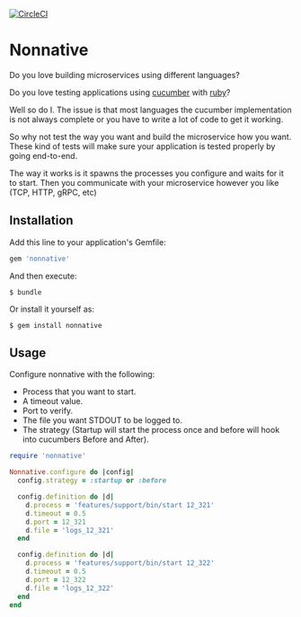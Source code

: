 [![CircleCI](https://circleci.com/gh/alexfalkowski/nonnative.svg?style=svg)](https://circleci.com/gh/alexfalkowski/nonnative)

# Nonnative

Do you love building microservices using different languages?

Do you love testing applications using [cucumber](https://cucumber.io/) with [ruby](https://www.ruby-lang.org/en/)?

Well so do I. The issue is that most languages the cucumber implementation is not always complete or you have to write a lot of code to get it working.

So why not test the way you want and build the microservice how you want. These kind of tests will make sure your application is tested properly by going end-to-end.

The way it works is it spawns the processes you configure and waits for it to start. Then you communicate with your microservice however you like (TCP, HTTP, gRPC, etc)

## Installation

Add this line to your application's Gemfile:

```ruby
gem 'nonnative'
```

And then execute:

    $ bundle

Or install it yourself as:

    $ gem install nonnative

## Usage

Configure nonnative with the following:

- Process that you want to start.
- A timeout value.
- Port to verify.
- The file you want STDOUT to be logged to.
- The strategy (Startup will start the process once and before will hook into cucumbers Before and After).

```ruby
require 'nonnative'

Nonnative.configure do |config|
  config.strategy = :startup or :before

  config.definition do |d|
    d.process = 'features/support/bin/start 12_321'
    d.timeout = 0.5
    d.port = 12_321
    d.file = 'logs_12_321'
  end

  config.definition do |d|
    d.process = 'features/support/bin/start 12_322'
    d.timeout = 0.5
    d.port = 12_322
    d.file = 'logs_12_322'
  end
end
```
